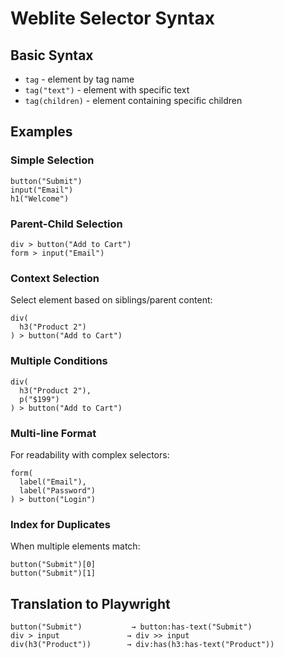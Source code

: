 # Weblite Selector Syntax

## Basic Syntax
- `tag` - element by tag name
- `tag("text")` - element with specific text
- `tag(children)` - element containing specific children

## Examples

### Simple Selection
```
button("Submit")
input("Email")
h1("Welcome")
```

### Parent-Child Selection
```
div > button("Add to Cart")
form > input("Email")
```

### Context Selection
Select element based on siblings/parent content:
```
div(
  h3("Product 2")
) > button("Add to Cart")
```

### Multiple Conditions
```
div(
  h3("Product 2"),
  p("$199")
) > button("Add to Cart")
```

### Multi-line Format
For readability with complex selectors:
```
form(
  label("Email"),
  label("Password")
) > button("Login")
```

### Index for Duplicates
When multiple elements match:
```
button("Submit")[0]
button("Submit")[1]
```

## Translation to Playwright
```
button("Submit")           → button:has-text("Submit")
div > input               → div >> input
div(h3("Product"))        → div:has(h3:has-text("Product"))
```